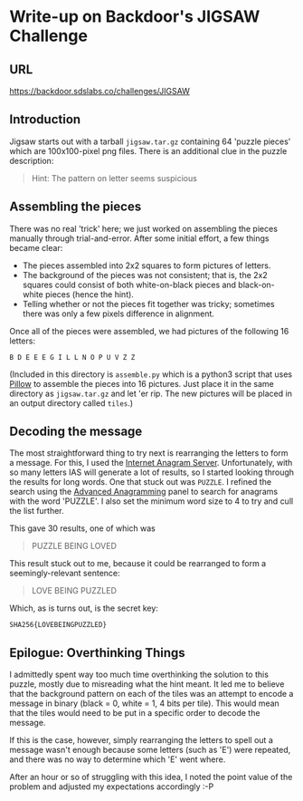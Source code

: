 # Write-up on Backdoor's JIGSAW Challenge

## URL

https://backdoor.sdslabs.co/challenges/JIGSAW

## Introduction

Jigsaw starts out with a tarball `jigsaw.tar.gz` containing 64 'puzzle pieces' which are 100x100-pixel png files. There is an additional clue in the puzzle description:

> Hint: The pattern on letter seems suspicious


## Assembling the pieces

There was no real 'trick' here; we just worked on assembling the pieces manually through trial-and-error. After some initial effort, a few things became clear:

- The pieces assembled into 2x2 squares to form pictures of letters.
- The background of the pieces was not consistent; that is, the 2x2 squares could consist of both white-on-black pieces and black-on-white pieces (hence the hint).
- Telling whether or not the pieces fit together was tricky; sometimes there was only a few pixels difference in alignment.

Once all of the pieces were assembled, we had pictures of the following 16 letters:

```
B D E E E G I L L N O P U V Z Z
```

(Included in this directory is `assemble.py` which is a python3 script that uses [Pillow](https://python-pillow.org/) to assemble the pieces into 16 pictures. Just place it in the same directory as `jigsaw.tar.gz` and let 'er rip. The new pictures will be placed in an output directory called `tiles`.)


## Decoding the message

The most straightforward thing to try next is rearranging the letters to form a message. For this, I used the [Internet Anagram Server](http://wordsmith.org/anagram/). Unfortunately, with so many letters IAS will generate a lot of results, so I started looking through the results for long words. One that stuck out was `PUZZLE`. I refined the search using the [Advanced Anagramming](http://wordsmith.org/anagram/advanced.html) panel to search for anagrams with the word 'PUZZLE'. I also set the minimum word size to 4 to try and cull the list further.

This gave 30 results, one of which was

> PUZZLE BEING LOVED

This result stuck out to me, because it could be rearranged to form a seemingly-relevant sentence:

> LOVE BEING PUZZLED

Which, as is turns out, is the secret key:

```
SHA256{LOVEBEINGPUZZLED}
```


## Epilogue: Overthinking Things

I admittedly spent way too much time overthinking the solution to this puzzle, mostly due to misreading what the hint meant. It led me to believe that the background pattern on each of the tiles was an attempt to encode a message in binary (black = 0, white = 1, 4 bits per tile). This would mean that the tiles would need to be put in a specific order to decode the message.

If this is the case, however, simply rearranging the letters to spell out a message wasn't enough because some letters (such as 'E') were repeated, and there was no way to determine which 'E' went where.

After an hour or so of struggling with this idea, I noted the point value of the problem and adjusted my expectations accordingly :-P
